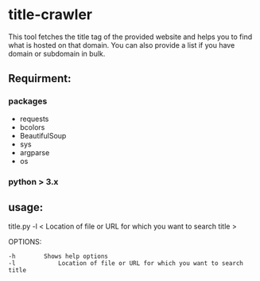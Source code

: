 # title-crawler


This tool fetches the title tag of the provided website and helps you to find what is hosted on that domain.
You can also provide a list if you have domain or subdomain in bulk.

## Requirment:


### packages 

- requests
- bcolors
- BeautifulSoup
- sys
- argparse
- os

### python > 3.x 

## usage: 

title.py  -l < Location of file or URL for which you want to search title > 


OPTIONS: 

```
-h 	      Shows help options	
-l            Location of file or URL for which you want to search title
  		
```

